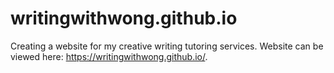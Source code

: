 # writingwithwong.github.io
Creating a website for my creative writing tutoring services. Website can be viewed here: https://writingwithwong.github.io/. 
